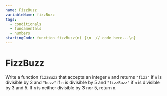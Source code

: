 ```yaml
---
name: FizzBuzz
variableName: fizzBuzz
tags:
  - conditionals
  - fundamentals
  - numbers
startingCode: function fizzBuzz(n) {\n  // code here...\n}
---
```


# FizzBuzz

Write a function `fizzBuzz` that accepts an integer `n` and returns `"fizz"` if `n` is divisible by 3 and `"buzz"` if `n` is divisible by 5 and `"fizzBuzz"` if `n` is divisible by 3 and 5. If `n` is neither divisible by 3 nor 5, return `n`.